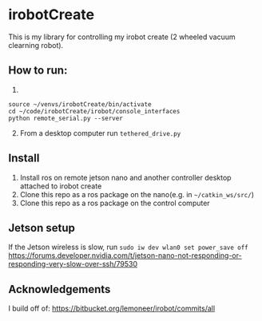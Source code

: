 # irobotCreate
This is my library for controlling my irobot create (2 wheeled vacuum clearning robot).

## How to run:
1) 
```ssh raspi
source ~/venvs/irobotCreate/bin/activate
cd ~/code/irobotCreate/irobot/console_interfaces
python remote_serial.py --server
```
2) From a desktop computer run `tethered_drive.py`

## Install
1) Install ros on remote jetson nano and another controller desktop attached to irobot create
2) Clone this repo as a ros package on the nano(e.g. in `~/catkin_ws/src/`)
3) Clone this repo as a ros package on the control computer

## Jetson setup
If the Jetson wireless is slow, run `sudo iw dev wlan0 set power_save off`
https://forums.developer.nvidia.com/t/jetson-nano-not-responding-or-responding-very-slow-over-ssh/79530


## Acknowledgements
I build off of:
https://bitbucket.org/lemoneer/irobot/commits/all
